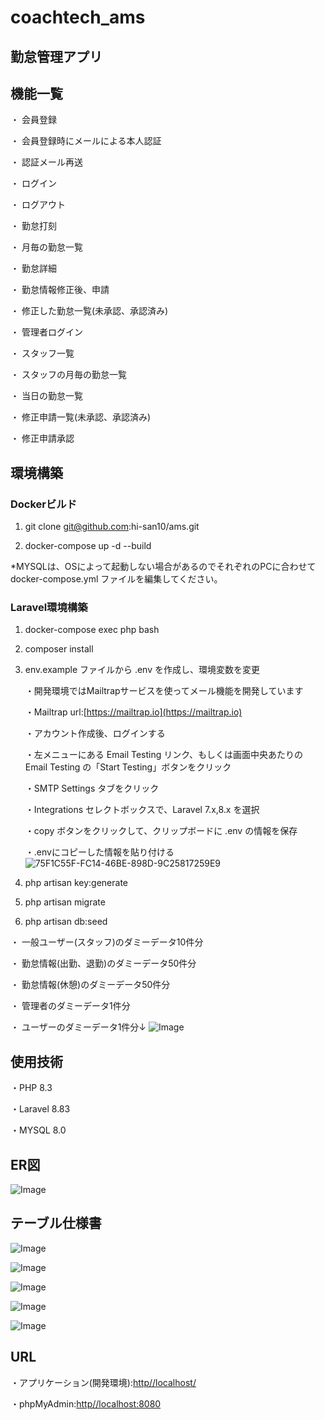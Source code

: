# coachtech_ams

## 勤怠管理アプリ

## 機能一覧
・ 会員登録

・ 会員登録時にメールによる本人認証

・ 認証メール再送

・ ログイン

・ ログアウト

・ 勤怠打刻

・ 月毎の勤怠一覧

・ 勤怠詳細

・ 勤怠情報修正後、申請

・ 修正した勤怠一覧(未承認、承認済み)

・ 管理者ログイン

・ スタッフ一覧

・ スタッフの月毎の勤怠一覧

・ 当日の勤怠一覧

・ 修正申請一覧(未承認、承認済み)

・ 修正申請承認

## 環境構築

### Dockerビルド

1. git clone git@github.com:hi-san10/ams.git

2. docker-compose up -d --build

*MYSQLは、OSによって起動しない場合があるのでそれぞれのPCに合わせて docker-compose.yml ファイルを編集してください。

### Laravel環境構築

1. docker-compose exec php bash

2. composer install

3. env.example ファイルから .env を作成し、環境変数を変更

    ・開発環境ではMailtrapサービスを使ってメール機能を開発しています

    ・Mailtrap url:[https://mailtrap.io](https://mailtrap.io)

    ・アカウント作成後、ログインする

    ・左メニューにある Email Testing リンク、もしくは画面中央あたりの Email Testing の「Start Testing」ボタンをクリック

    ・SMTP Settings タブをクリック

    ・Integrations セレクトボックスで、Laravel 7.x,8.x を選択

    ・copy ボタンをクリックして、クリップボードに .env の情報を保存

    ・.envにコピーした情報を貼り付ける
        ![75F1C55F-FC14-46BE-898D-9C25817259E9](https://github.com/user-attachments/assets/571e1894-4346-4b98-883d-af7e577a743e)

4. php artisan key:generate

5. php artisan migrate

6. php artisan db:seed


・ 一般ユーザー(スタッフ)のダミーデータ10件分

・ 勤怠情報(出勤、退勤)のダミーデータ50件分

・ 勤怠情報(休憩)のダミーデータ50件分

・ 管理者のダミーデータ1件分

・ ユーザーのダミーデータ1件分↓
![Image](https://github.com/user-attachments/assets/fef256f3-d5c0-446a-8505-87e1527a9970)

## 使用技術

・PHP 8.3

・Laravel 8.83

・MYSQL 8.0

## ER図

![Image](https://github.com/user-attachments/assets/cf635c52-c126-42c2-a8cc-f72b315c29b3)

## テーブル仕様書
![Image](https://github.com/user-attachments/assets/f4395c14-6650-43fd-a1a6-efe420b14921)

![Image](https://github.com/user-attachments/assets/4e09a092-369c-44ee-bf44-d4ed715b6259)

![Image](https://github.com/user-attachments/assets/d7d13156-b32d-4eb5-b7dc-93408c3256e7)

![Image](https://github.com/user-attachments/assets/bb529ba1-1b98-44c4-ae50-abc6bae9b15c)

![Image](https://github.com/user-attachments/assets/3178cf4f-0999-4b5e-b2d3-487d01755437)

## URL

・アプリケーション(開発環境):[http//localhost/](http//localhost/)

・phpMyAdmin:[http//localhost:8080](http/localhost:8080)
